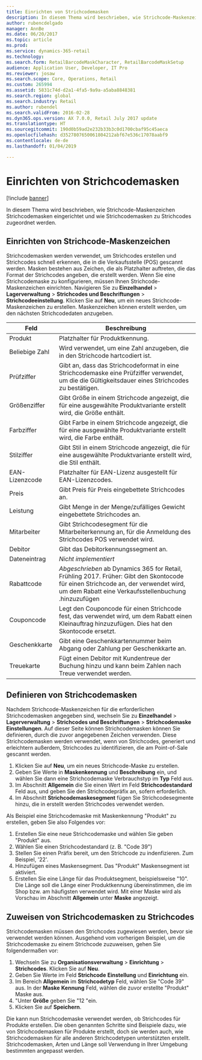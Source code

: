```yaml
---
title: Einrichten von Strichcodemasken
description: In diesem Thema wird beschrieben, wie Strichcode-Maskenzeichen Strichcodemasken eingerichtet und wie Strichcodemasken zu Strichcodes zugeordnet werden.
author: rubencdelgado
manager: AnnBe
ms.date: 06/20/2017
ms.topic: article
ms.prod: 
ms.service: dynamics-365-retail
ms.technology: 
ms.search.form: RetailBarcodeMaskCharacter, RetailBarcodeMaskSetup
audience: Application User, Developer, IT Pro
ms.reviewer: josaw
ms.search.scope: Core, Operations, Retail
ms.custom: 265994
ms.assetid: 5831c74d-d2a1-4fa5-9a9a-a5aba8848381
ms.search.region: global
ms.search.industry: Retail
ms.author: rubendel
ms.search.validFrom: 2016-02-28
ms.dyn365.ops.version: AX 7.0.0, Retail July 2017 update
ms.translationtype: HT
ms.sourcegitcommit: 190d0b59ad2e232b33b3c0d1700cbaf95c45aeca
ms.openlocfilehash: d3527807650061804212abf67e536c17078aabf9
ms.contentlocale: de-de
ms.lasthandoff: 01/04/2019

---
```


# <a name="set-up-bar-code-masks"></a>Einrichten von Strichcodemasken

[!include [banner](includes/banner.md)]

In diesem Thema wird beschrieben, wie Strichcode-Maskenzeichen Strichcodemasken eingerichtet und wie Strichcodemasken zu Strichcodes zugeordnet werden.

## <a name="set-up-bar-code-mask-characters"></a>Einrichten von Strichcode-Maskenzeichen

Strichcodemasken werden verwendet, um Strichcodes erstellen und Strichcodes schnell erkennen, die in die Verkaufsstelle (POS) gescannt werden. Masken bestehen aus Zeichen, die als Platzhalter auftreten, die das Format der Strichcodes angeben, die erstellt werden. Wenn Sie eine Strichcodemaske zu konfigurieren, müssen Ihnen Strichcode-Maskenzeichen einrichten. Navigieren Sie zu **Einzelhandel** &gt; **Lagerverwaltung** &gt; **Strichcodes und Beschriftungen** &gt; **Strichcodeeinstellung**. Klicken Sie auf **Neu**, um ein neues Strichcode-Maskenzeichen zu erstellen. Maskenzeichen können erstellt werden, um den nächsten Strichcodedaten anzugeben.

| Feld            | Beschreibung |
|------------------|-------------|
| Produkt          | Platzhalter für Produktkennung. |
| Beliebige Zahl       | Wird verwendet, um eine Zahl anzugeben, die in den Strichcode hartcodiert ist. |
| Prüfziffer      | Gibt an, dass das Strichcodeformat in eine Strichcodemaske eine Prüfziffer verwendet, um die die Gültigkeitsdauer eines Strichcodes zu bestätigen. |
| Größenziffer       | Gibt Größe in einem Strichcode angezeigt, die für eine ausgewählte Produktvariante erstellt wird, die Größe enthält. |
| Farbziffer      | Gibt Farbe in einem Strichcode angezeigt, die für eine ausgewählte Produktvariante erstellt wird, die Farbe enthält. |
| Stilziffer      | Gibt Stil in einem Strichcode angezeigt, die für eine ausgewählte Produktvariante erstellt wird, die Stil enthält. |
| EAN-Lizenzcode | Platzhalter für EAN-Lizenz ausgestellt für EAN-Lizenzcodes. |
| Preis            | Gibt Preis für Preis eingebettete Strichcodes an. |
| Leistung         | Gibt Menge in der Menge/zufälliges Gewicht eingebettete Strichcodes an. |
| Mitarbeiter         | Gibt Strichcodesegment für die Mitarbeiterkennung an, für die Anmeldung des Strichcodes POS verwendet wird. |
| Debitor         | Gibt das Debitorkennungssegment an. |
| Dateneintrag       | *Nicht implementiert* |
| Rabattcode    | *Abgeschrieben* ab Dynamics 365 for Retail, Frühling 2017. Früher: Gibt den Skontocode für einen Strichcode an, der verwendet wird, um dem Rabatt eine Verkaufsstellenbuchung .hinzuzufügen |
| Couponcode      | Legt den Couponcode für einen Strichcode fest, das verwendet wird, um dem Rabatt einen Kleinauftrag hinzuzufügen. Dies hat den Skontocode ersetzt. |
| Geschenkkarte        | Gibt eine Geschenkkartennummer beim Abgang oder Zahlung per Geschenkkarte an. |
| Treuekarte     | Fügt einen Debitor mit Kundentreue der Buchung hinzu und kann beim Zahlen nach Treue verwendet werden. |

## <a name="define-bar-code-masks"></a>Definieren von Strichcodemasken

Nachdem Strichcode-Maskenzeichen für die erforderlichen Strichcodemasken angegeben sind, wechseln Sie zu **Einzelhandel** &gt; **Lagerverwaltung** &gt; **Strichcodes und Beschriftungen** &gt; **Strichcodemaske Einstellungen**. Auf dieser Seite können Strichcodemasken können Sie definieren, durch die zuvor angegebenen Zeichen verwenden. Diese Strichcodemasken werden verwendet, wenn von Strichcodes, generiert und erleichtern außerdem, Strichcodes zu identifizieren, die am Point-of-Sale gescannt werden.

1. Klicken Sie auf **Neu**, um ein neues Strichcode-Maske zu erstellen.
2. Geben Sie Werte in **Maskenkennung** und **Beschreibung** ein, und wählen Sie dann eine Strichcodemaske Verbrauchstyp im **Typ** Feld aus.
3. Im Abschnitt **Allgemein** die Sie einen Wert im Feld **Strichcodestandard** Feld aus, und geben Sie den Strichcodepräfix an, sofern erforderlich.
4. Im Abschnitt **Strichcodemaskesegment** fügen Sie Strichcodesegmente hinzu, die in erstellt werden Strichcodes verwendet werden.

Als Beispiel eine Strichcodemaske mit Maskenkennung "Produkt" zu erstellen, geben Sie also Folgendes vor:

1. Erstellen Sie eine neue Strichcodemaske und wählen Sie geben "Produkt" aus.
2. Wählen Sie einen Strichcodestandard (z. B. "Code 39")
3. Stellen Sie einen Präfix bereit, um den Strichcode zu indenfizieren. Zum Beispiel, '22'.
4. Hinzufügen eines Maskensegment. Das "Produkt" Maskensegment ist aktiviert.
5. Erstellen Sie eine Länge für das Produktsegment, beispielsweise "10". Die Länge soll die Länge einer Produktkennung übereinstimmen, die im Shop bzw. am häufigsten verwendet wird. Mit einer Maske wird als Vorschau im Abschnitt **Allgemein** unter **Maske** angezeigt.

## <a name="assign-bar-code-masks-to-bar-codes"></a>Zuweisen von Strichcodemasken zu Strichcodes

Strichcodemasken müssen den Strichcodes zugewiesen werden, bevor sie verwendet werden können. Ausgehend vom vorherigen Beispiel, um die Strichcodemaske zu einem Strichcode zuzuweisen, gehen Sie folgendermaßen vor:

1. Wechseln Sie zu **Organisationsverwaltung** &gt; **Einrichtung** &gt; **Strichcodes**. Klicken Sie auf **Neu**.
2. Geben Sie Werte im Feld **Strichcode** **Einstellung** und **Einrichtung** ein.
3. Im Bereich **Allgemein** im **Strichcodetyp** Feld, wählen Sie "Code 39" aus. In der **Maske** **Kennung** Feld, wählen die zuvor erstellte "Produkt" Maske aus.
4. "Unter **Größe** geben Sie "12 "ein.
5. Klicken Sie auf **Speichern**.

Die kann nun Strichcodemaske verwendet werden, ob Strichcodes für Produkte erstellen. Die oben genannten Schritte sind Beispiele dazu, wie von Strichcodemasken für Produkte erstellt, doch sie werden auch, wie Strichcodemasken für alle anderen Strichcodetypen unterstützten erstellt. Strichcodemasken, Arten und Länge soll Verwendung in Ihrer Umgebung bestimmten angepasst werden.

